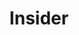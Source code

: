 ---
layout: module
num: 15
title: Insider
type: lecture
draft: 0
group: 8
show_schedule: 1
due_date: 2024-02-27
slides:
  - url: https://docs.google.com/presentation/d/1_XHSaovKvR58AzPnq9tyO2UzjRrsjPKUSVUVC19XZ-g/edit?usp=sharing
    title: Insider
readings:
  - title: "We Tell These Stories to Survive: Towards Abolition in Computer Science Education" 
    url: https://link.springer.com/article/10.1007/s42330-021-00158-2
    author: Jones, S. T. & melo, n. a.
    date: 2021
    source: Canadian Journal of Science, Mathematics and Technology Education
    volume: 21
    notes: More resources from the article available on this <a href="https://linktr.ee/CSAbolition">Linktree</a>.
--- 